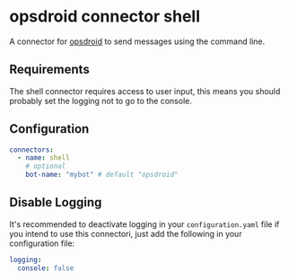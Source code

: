# opsdroid connector shell

A connector for [opsdroid](https://github.com/opsdroid/opsdroid) to send messages using the command line.

## Requirements

The shell connector requires access to user input, this means you should probably set the logging not to go to the console. 

## Configuration

```yaml
connectors:
  - name: shell
    # optional
    bot-name: "mybot" # default "opsdroid"
```

## Disable Logging
It's recommended to deactivate logging in your `configuration.yaml` file if you intend to use this connectori, just add the following in your configuration file:

```yaml
logging:
  console: false
```

